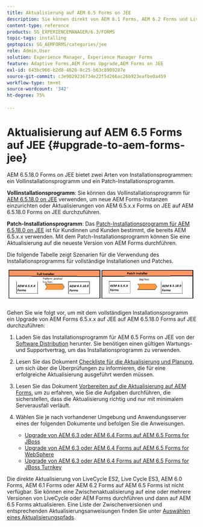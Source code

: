 ```yaml
---
title: Aktualisierung auf AEM 6.5 Forms on JEE
description: Sie können direkt von AEM 6.1 Forms, AEM 6.2 Forms und LiveCycle ES4 SP1 auf AEM 6.3 Forms aktualisieren.
content-type: reference
products: SG_EXPERIENCEMANAGER/6.3/FORMS
topic-tags: installing
geptopics: SG_AEMFORMS/categories/jee
role: Admin,User
solution: Experience Manager, Experience Manager Forms
feature: Adaptive Forms,AEM Forms Upgrade,AEM Forms on JEE
exl-id: 643bc966-b2d8-4626-8c25-b63c8909287e
source-git-commit: c3e9029236734e22f5d266ac26b923eafbe0a459
workflow-type: tm+mt
source-wordcount: '342'
ht-degree: 75%

---
```


# Aktualisierung auf AEM 6.5 Forms auf JEE {#upgrade-to-aem-forms-jee}

AEM 6.5.18.0 Forms on JEE bietet zwei Arten von Installationsprogrammen: ein Vollinstallationsprogramm und ein Patch-Installationsprogramm.

**Vollinstallationsprogramm**: Sie können das Vollinstallationsprogramm für [AEM 6.5.18.0 on JEE](https://experienceleague.adobe.com/docs/experience-manager-release-information/aem-release-updates/forms-updates/aem-forms-releases.html?lang=de) verwenden, um neue AEM Forms-Instanzen einzurichten oder Aktualisierungen von AEM 6.5.x.x Forms on JEE auf AEM 6.5.18.0 Forms on JEE durchzuführen.

**Patch-Installationsprogramm**: Das [Patch-Installationsprogramm für AEM 6.5.18.0 on JEE](https://experienceleague.adobe.com/docs/experience-manager-release-information/aem-release-updates/forms-updates/aem-forms-releases.html?lang=de) ist für Kundinnen und Kunden bestimmt, die bereits AEM 6.5.x.x verwenden. Mit dem Patch-Installationsprogramm können Sie eine Aktualisierung auf die neueste Version von AEM Forms durchführen.

Die folgende Tabelle zeigt Szenarien für die Verwendung des Installationsprogramms für vollständige Installationen und Patches.

![Szenario für das Vollinstallations- und Patch-Installationsprogramm](assets/full-and-patch-installer.png)

Gehen Sie wie folgt vor, um mit dem vollständigen Installationsprogramm ein Upgrade von AEM Forms 6.5.x.x auf JEE auf AEM 6.5.18.0 Forms auf JEE durchzuführen:

1. Laden Sie das Installationsprogramm für AEM 6.5 Forms on JEE von der [Software Distribution](https://experience.adobe.com/#/downloads/content/software-distribution/en/aem.html) herunter. Sie benötigen einen gültigen Wartungs- und Supportvertrag, um das Installationsprogramm zu verwenden.
1. Lesen Sie das Dokument [Checkliste für die Aktualisierung und Planung](https://www.adobe.com/go/learn_aemforms_upgrade_checklist_65_de), um sich über die Überprüfungen zu informieren, die für eine erfolgreiche Aktualisierung ausgeführt werden müssen.
1. Lesen Sie das Dokument [Vorbereiten auf die Aktualisierung auf AEM Forms](https://www.adobe.com/go/learn_aemforms_prepareupgrade_65_de), um zu erfahren, wie Sie die Aufgaben durchführen, die sicherstellen, dass die Aktualisierung richtig und nur mit minimalem Serverausfall verläuft.
1. Wählen Sie je nach vorhandener Umgebung und Anwendungsserver eines der folgenden Dokumente und befolgen Sie die Anweisungen.

   * [Upgrade von AEM 6.3 oder AEM 6.4 Forms auf AEM 6.5 Forms for JBoss ](https://www.adobe.com/go/learn_aemforms_upgradeJBoss_65_de)
   * [Upgrade von AEM 6.3 oder AEM 6.4 Forms auf AEM 6.5 Forms for WebSphere](https://www.adobe.com/go/learn_aemforms_upgradeWebSphere_65_de)
   * [Upgrade von AEM 6.3 oder AEM 6.4 Forms auf AEM 6.5 Forms for JBoss Turnkey](https://www.adobe.com/go/learn_aemforms_upgradeTurnkey_65_de)

Die direkte Aktualisierung von LiveCycle ES2, Live Cycle ES3, AEM 6.0 Forms, AEM 6.1 Forms oder AEM 6.2 Forms auf AEM 6.5 Forms ist nicht verfügbar. Sie können eine Zwischenaktualisierung auf eine oder mehrere Versionen von LiveCycle oder AEM Forms durchführen und dann auf AEM 6.5 Forms aktualisieren. Eine Liste der Zwischenversionen und entsprechenden Aktualisierungsanweisungen finden Sie unter [Auswählen eines Aktualisierungspfads](upgrade.md).
